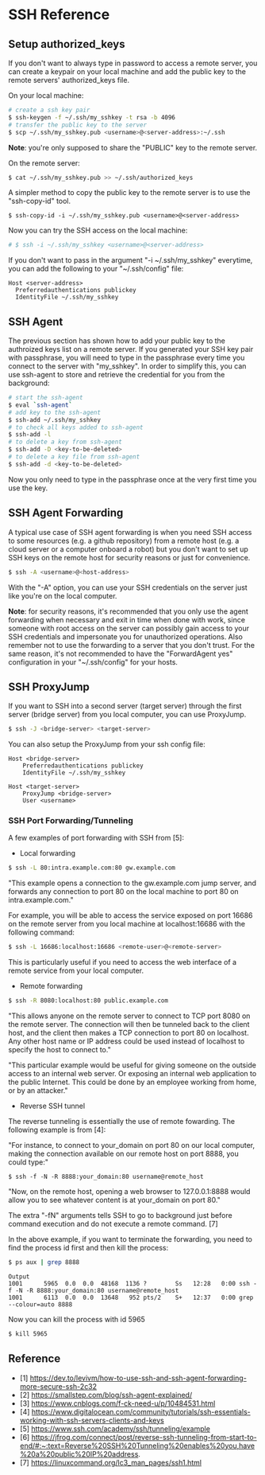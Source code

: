 # SSH Reference

## Setup authorized_keys

If you don't want to always type in password to access a remote server, you can create a keypair on your local machine and add the public key to the remote servers' authorized_keys file.

On your local machine:

```bash
# create a ssh key pair
$ ssh-keygen -f ~/.ssh/my_sshkey -t rsa -b 4096
# transfer the public key to the server
$ scp ~/.ssh/my_sshkey.pub <username>@<server-address>:~/.ssh
```

**Note**: you're only supposed to share the "PUBLIC" key to the remote server.

On the remote server:

```bash
$ cat ~/.ssh/my_sshkey.pub >> ~/.ssh/authorized_keys
```

A simpler method to copy the public key to the remote server is to use the "ssh-copy-id" tool.

```
$ ssh-copy-id -i ~/.ssh/my_sshkey.pub <username>@<server-address>
```

Now you can try the SSH access on the local machine:

```bash
# $ ssh -i ~/.ssh/my_sshkey <username>@<server-address>
```

If you don't want to pass in the argument "-i ~/.ssh/my_sshkey" everytime, you can add the following to your "~/.ssh/config" file:

```
Host <server-address>
  Preferredauthentications publickey
  IdentityFile ~/.ssh/my_sshkey
```

## SSH Agent

The previous section has shown how to add your public key to the authroized keys list on a remote server. If you generated your SSH key pair with passphrase, you will need to type in the passphrase every time you connect to the server with "my_sshkey". In order to simplify this, you can use ssh-agent to store and retrieve the credential for you from the background:

```bash
# start the ssh-agent
$ eval `ssh-agent`
# add key to the ssh-agent
$ ssh-add ~/.ssh/my_sshkey
# to check all keys added to ssh-agent
$ ssh-add -l
# to delete a key from ssh-agent
$ ssh-add -D <key-to-be-deleted>
# to delete a key file from ssh-agent
$ ssh-add -d <key-to-be-deleted>
```

Now you only need to type in the passphrase once at the very first time you use the key.

## SSH Agent Forwarding

A typical use case of SSH agent forwarding is when you need SSH access to some resources (e.g. a github repository) from a remote host (e.g. a cloud server or a computer onboard a robot) but you don't want to set up SSH keys on the remote host for security reasons or just for convenience.

```bash
$ ssh -A <username>@<host-address>
```

With the "-A" option, you can use your SSH credentials on the server just like you're on the local computer.

**Note**: for security reasons, it's recommended that you only use the agent forwarding when necessary and exit in time when done with work, since someone with root access on the server can possibly gain access to your SSH credentials and impersonate you for unauthorized operations. Also remember not to use the forwarding to a server that you don't trust. For the same reason, it's not recommended to have the "ForwardAgent yes" configuration in your "~/.ssh/config" for your hosts.

## SSH ProxyJump

If you want to SSH into a second server (target server) through the first server (bridge server) from you local computer, you can use ProxyJump.

```bash
$ ssh -J <bridge-server> <target-server> 
```

You can also setup the ProxyJump from your ssh config file:

```
Host <bridge-server>
	Preferredauthentications publickey
    IdentityFile ~/.ssh/my_sshkey

Host <target-server>
	ProxyJump <bridge-server>
	User <username>
```

### SSH Port Forwarding/Tunneling

A few examples of port forwarding with SSH from [5]:

* Local forwarding

```bash
$ ssh -L 80:intra.example.com:80 gw.example.com
```

"This example opens a connection to the gw.example.com jump server, and forwards any connection to port 80 on the local machine to port 80 on intra.example.com." 

For example, you will be able to access the service exposed on port 16686 on the remote server from you local machine at localhost:16686 with the following command:

```bash
$ ssh -L 16686:localhost:16686 <remote-user>@<remote-server>
```

This is particularly useful if you need to access the web interface of a remote service from your local computer.

* Remote forwarding

```bash
$ ssh -R 8080:localhost:80 public.example.com
```

"This allows anyone on the remote server to connect to TCP port 8080 on the remote server. The connection will then be tunneled back to the client host, and the client then makes a TCP connection to port 80 on localhost. Any other host name or IP address could be used instead of localhost to specify the host to connect to."

"This particular example would be useful for giving someone on the outside access to an internal web server. Or exposing an internal web application to the public Internet. This could be done by an employee working from home, or by an attacker."

* Reverse SSH tunnel

The reverse tunneling is essentially the use of remote fowarding. The following example is from [4]:

"For instance, to connect to your_domain on port 80 on our local computer, making the connection available on our remote host on port 8888, you could type:"

```
$ ssh -f -N -R 8888:your_domain:80 username@remote_host
```

"Now, on the remote host, opening a web browser to 127.0.0.1:8888 would allow you to see whatever content is at your_domain on port 80."

The extra "-fN" arguments tells SSH to go to background just before command execution and do not execute a remote command. [7]

In the above example, if you want to terminate the forwarding, you need to find the process id first and then kill the process:

```bash
$ ps aux | grep 8888
```

```
Output
1001      5965  0.0  0.0  48168  1136 ?        Ss   12:28   0:00 ssh -f -N -R 8888:your_domain:80 username@remote_host
1001      6113  0.0  0.0  13648   952 pts/2    S+   12:37   0:00 grep --colour=auto 8888
```

Now you can kill the process with id 5965

```bash
$ kill 5965
```

## Reference

* [1] https://dev.to/levivm/how-to-use-ssh-and-ssh-agent-forwarding-more-secure-ssh-2c32
* [2] https://smallstep.com/blog/ssh-agent-explained/
* [3] https://www.cnblogs.com/f-ck-need-u/p/10484531.html
* [4] https://www.digitalocean.com/community/tutorials/ssh-essentials-working-with-ssh-servers-clients-and-keys
* [5] https://www.ssh.com/academy/ssh/tunneling/example
* [6] https://jfrog.com/connect/post/reverse-ssh-tunneling-from-start-to-end/#:~:text=Reverse%20SSH%20Tunneling%20enables%20you,have%20a%20public%20IP%20address.
* [7] https://linuxcommand.org/lc3_man_pages/ssh1.html